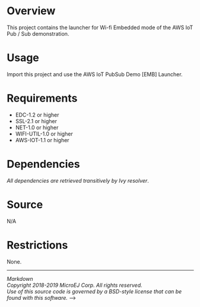 # Overview
This project contains the launcher for Wi-fi Embedded mode of the AWS IoT Pub / Sub demonstration.

# Usage
Import this project and use the AWS IoT PubSub Demo [EMB] Launcher.

# Requirements
  - EDC-1.2 or higher
  - SSL-2.1 or higher
  - NET-1.0 or higher
  - WIFI-UTIL-1.0 or higher
  - AWS-IOT-1.1 or higher 

# Dependencies
 _All dependencies are retrieved transitively by Ivy resolver_.

# Source
N/A

# Restrictions
None.

---  
_Markdown_   
_Copyright 2018-2019 MicroEJ Corp. All rights reserved._   
_Use of this source code is governed by a BSD-style license that can be found with this software._   -->